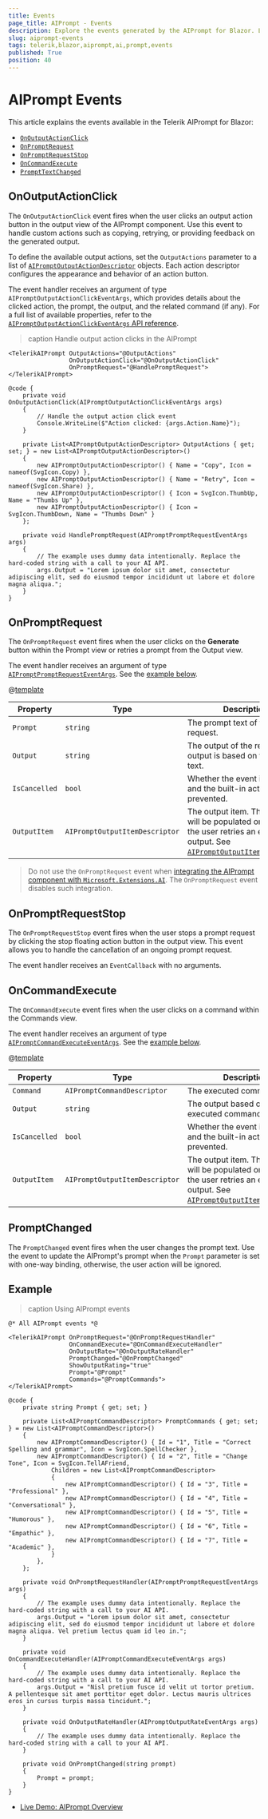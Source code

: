 ```yaml
---
title: Events
page_title: AIPrompt - Events
description: Explore the events generated by the AIPrompt for Blazor. Learn how to handle these events and implement custom functionality.
slug: aiprompt-events
tags: telerik,blazor,aiprompt,ai,prompt,events
published: True
position: 40
---
```


# AIPrompt Events

This article explains the events available in the Telerik AIPrompt for Blazor:

* [`OnOutputActionClick`](#onoutputactionclick)
* [`OnPromptRequest`](#onpromptrequest)
* [`OnPromptRequestStop`](#onpromptrequeststo)
* [`OnCommandExecute`](#oncommandexecute)
* [`PromptTextChanged`](#prompttextchanged)

## OnOutputActionClick

The `OnOutputActionClick` event fires when the user clicks an output action button in the output view of the AIPrompt component. Use this event to handle custom actions such as copying, retrying, or providing feedback on the generated output.

To define the available output actions, set the `OutputActions` parameter to a list of [`AIPromptOutputActionDescriptor`](slug:Telerik.Blazor.Components.AIPromptOutputActionDescriptor) objects. Each action descriptor configures the appearance and behavior of an action button.

The event handler receives an argument of type `AIPromptOutputActionClickEventArgs`, which provides details about the clicked action, the prompt, the output, and the related command (if any). For a full list of available properties, refer to the [`AIPromptOutputActionClickEventArgs` API reference](slug:Telerik.Blazor.Components.AIPromptOutputActionClickEventArgs).

>caption Handle output action clicks in the AIPrompt

````RAZOR
<TelerikAIPrompt OutputActions="@OutputActions"
                 OnOutputActionClick="@OnOutputActionClick"
                 OnPromptRequest="@HandlePromptRequest">
</TelerikAIPrompt>

@code {
    private void OnOutputActionClick(AIPromptOutputActionClickEventArgs args)
    {
        // Handle the output action click event
        Console.WriteLine($"Action clicked: {args.Action.Name}");
    }

    private List<AIPromptOutputActionDescriptor> OutputActions { get; set; } = new List<AIPromptOutputActionDescriptor>()
    {
        new AIPromptOutputActionDescriptor() { Name = "Copy", Icon = nameof(SvgIcon.Copy) },
        new AIPromptOutputActionDescriptor() { Name = "Retry", Icon = nameof(SvgIcon.Share) },
        new AIPromptOutputActionDescriptor() { Icon = SvgIcon.ThumbUp, Name = "Thumbs Up" },
        new AIPromptOutputActionDescriptor() { Icon = SvgIcon.ThumbDown, Name = "Thumbs Down" }
    };

    private void HandlePromptRequest(AIPromptPromptRequestEventArgs args)
    {
        // The example uses dummy data intentionally. Replace the hard-coded string with a call to your AI API.
        args.Output = "Lorem ipsum dolor sit amet, consectetur adipiscing elit, sed do eiusmod tempor incididunt ut labore et dolore magna aliqua.";
    }
}
````

## OnPromptRequest

The `OnPromptRequest` event fires when the user clicks on the **Generate** button within the Prompt view or retries a prompt from the Output view.

The event handler receives an argument of type [`AIPromptPromptRequestEventArgs`](slug:Telerik.Blazor.Components.AIPromptPromptRequestEventArgs). See the [example below](#example).

@[template](/_contentTemplates/common/parameters-table-styles.md#table-layout)

| Property | Type | Description |
| --- | --- | --- |
| `Prompt` | `string` | The prompt text of the request. |
| `Output` | `string` | The output of the request. The output is based on the prompt text. |
| `IsCancelled` | `bool` | Whether the event is cancelled and the built-in action is prevented. |
| `OutputItem` | `AIPromptOutputItemDescriptor` | The output item. This property will be populated only when the user retries an existing output. See [`AIPromptOutputItemDescriptor`](slug:Telerik.Blazor.Components.AIPromptOutputItemDescriptor). |

> Do not use the `OnPromptRequest` event when [integrating the AIPrompt component with `Microsoft.Extensions.AI`](slug:common-features-microsoft-extensions-ai-integration). The `OnPromptRequest` event disables such integration.

## OnPromptRequestStop

The `OnPromptRequestStop` event fires when the user stops a prompt request by clicking the stop floating action button in the output view. This event allows you to handle the cancellation of an ongoing prompt request.

The event handler receives an `EventCallback` with no arguments.

## OnCommandExecute

The `OnCommandExecute` event fires when the user clicks on a command within the Commands view.

The event handler receives an argument of type [`AIPromptCommandExecuteEventArgs`](slug:Telerik.Blazor.Components.AIPromptCommandExecuteEventArgs). See the [example below](#example).

@[template](/_contentTemplates/common/parameters-table-styles.md#table-layout)

| Property | Type | Description |
| --- | --- | --- |
| `Command` | `AIPromptCommandDescriptor` | The executed command. |
| `Output` | `string` | The output based on the executed command. |
| `IsCancelled` | `bool` | Whether the event is cancelled and the built-in action is prevented. |
| `OutputItem` | `AIPromptOutputItemDescriptor` | The output item. This property will be populated only when the user retries an existing output. See [`AIPromptOutputItemDescriptor`](slug:Telerik.Blazor.Components.AIPromptOutputItemDescriptor). |

## PromptChanged

The `PromptChanged` event fires when the user changes the prompt text. Use the event to update the AIPrompt's prompt when the `Prompt` parameter is set with one-way binding, otherwise, the user action will be ignored.

## Example

>caption Using AIPrompt events

````RAZOR
@* All AIPrompt events *@

<TelerikAIPrompt OnPromptRequest="@OnPromptRequestHandler"
                 OnCommandExecute="@OnCommandExecuteHandler"
                 OnOutputRate="@OnOutputRateHandler"
                 PromptChanged="@OnPromptChanged"
                 ShowOutputRating="true"
                 Prompt="@Prompt"
                 Commands="@PromptCommands">
</TelerikAIPrompt>

@code {
    private string Prompt { get; set; }

    private List<AIPromptCommandDescriptor> PromptCommands { get; set; } = new List<AIPromptCommandDescriptor>()
    {
        new AIPromptCommandDescriptor() { Id = "1", Title = "Correct Spelling and grammar", Icon = SvgIcon.SpellChecker },
        new AIPromptCommandDescriptor() { Id = "2", Title = "Change Tone", Icon = SvgIcon.TellAFriend,
            Children = new List<AIPromptCommandDescriptor>
            {
                new AIPromptCommandDescriptor() { Id = "3", Title = "Professional" },
                new AIPromptCommandDescriptor() { Id = "4", Title = "Conversational" },
                new AIPromptCommandDescriptor() { Id = "5", Title = "Humorous" },
                new AIPromptCommandDescriptor() { Id = "6", Title = "Empathic" },
                new AIPromptCommandDescriptor() { Id = "7", Title = "Academic" },
            }
        },
    };

    private void OnPromptRequestHandler(AIPromptPromptRequestEventArgs args)
    {
        // The example uses dummy data intentionally. Replace the hard-coded string with a call to your AI API.
        args.Output = "Lorem ipsum dolor sit amet, consectetur adipiscing elit, sed do eiusmod tempor incididunt ut labore et dolore magna aliqua. Vel pretium lectus quam id leo in.";
    }

    private void OnCommandExecuteHandler(AIPromptCommandExecuteEventArgs args)
    {
        // The example uses dummy data intentionally. Replace the hard-coded string with a call to your AI API.
        args.Output = "Nisl pretium fusce id velit ut tortor pretium. A pellentesque sit amet porttitor eget dolor. Lectus mauris ultrices eros in cursus turpis massa tincidunt.";
    }

    private void OnOutputRateHandler(AIPromptOutputRateEventArgs args)
    {
        // The example uses dummy data intentionally. Replace the hard-coded string with a call to your AI API.
    }

    private void OnPromptChanged(string prompt)
    {
        Prompt = prompt;
    }
}

````

* [Live Demo: AIPrompt Overview](https://demos.telerik.com/blazor-ui/aiprompt/overview)